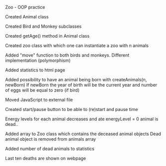 Zoo - OOP practice

Created Animal class

Created Bird and Monkey subclasses

Created getAge() method in Animal class

Created zoo class with which one can instantiate a zoo with n animals

Added "move" function to both birds and monkeys. Different implementation (polymorphism)

Added statistics to html page

Added possibility to have an animal being born with createAnimals(n, newBorn)
If newBorn the year of birth will be the current year and number of eggs will be equal to zero (if bird)

Moved JavaScript to external file

Created start/pause button to be able to (re)start and pause time

Energy levels for each animal decreases and ate energyLevel = 0 animal is dead..

Added array to Zoo class which contains the deceased animal objects
Dead animal object is removed from animals array

Added number of dead animals to statistics

Last ten deaths are shown on webpage